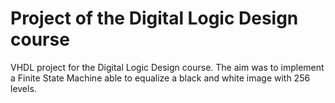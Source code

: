 # Project of the Digital Logic Design course

VHDL project for the Digital Logic Design course. The aim was to implement a Finite State Machine able to equalize a black and white image with 256 levels.
